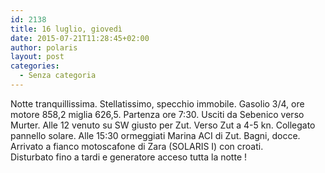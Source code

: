 ```yaml
---
id: 2138
title: 16 luglio, giovedì
date: 2015-07-21T11:28:45+02:00
author: polaris
layout: post
categories:
  - Senza categoria
---
```

Notte tranquillissima. Stellatissimo, specchio immobile. Gasolio 3/4, ore motore 858,2 miglia 626,5. Partenza ore 7:30. Usciti da Sebenico verso Murter. Alle 12 venuto su SW giusto per Zut. Verso Zut a 4-5 kn. Collegato pannello solare. Alle 15:30 ormeggiati Marina ACI di Zut. Bagni, docce. Arrivato a fianco motoscafone di Zara (SOLARIS I) con croati.  
Disturbato fino a tardi e generatore acceso tutta la notte !